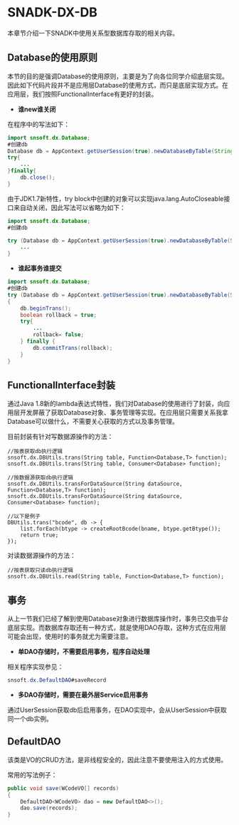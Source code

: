 # SNADK-DX-DB

本章节介绍一下SNADK中使用关系型数据库存取的相关内容。

## Database的使用原则

本节的目的是强调Database的使用原则，主要是为了向各位同学介绍底层实现。因此如下代码片段并不是应用层Database的使用方式，而只是底层实现方式。在应用层，我们按照FunctionalInterface有更好的封装。

* **谁new谁关闭**

在程序中的写法如下：

```java
import snsoft.dx.Database;
#创建db
Database db = AppContext.getUserSession(true).newDatabaseByTable(String table, boolean checkNull);
try{
    ... 
}finally{
    db.close();
}
```

由于JDK1.7新特性，try block中创建的对象可以实现java.lang.AutoCloseable接口来自动关闭，因此写法可以省略为如下：

```java
import snsoft.dx.Database;
#创建db

try (Database db = AppContext.getUserSession(true).newDatabaseByTable(String table, boolean checkNull)){
    ... 
}
```

* **谁起事务谁提交**

```java
import snsoft.dx.Database;
#创建db
try (Database db = AppContext.getUserSession(true).newDatabaseByTable(String table, boolean checkNull))
{
    db.beginTrans();
    boolean rollback = true;
    try{
        ...
        rollback= false; 
    } finally {
        db.commitTrans(rollback);
    }
}
```

## FunctionalInterface封装

通过Java 1.8新的lambda表达式特性，我们对Database的使用进行了封装，向应用层开发屏蔽了获取Database对象、事务管理等实现。在应用层只需要关系我拿Database可以做什么，不需要关心获取的方式以及事务管理。

目前封装有针对写数据源操作的方法：

```
//按表获取db执行逻辑
snsoft.dx.DBUtils.trans(String table, Function<Database,T> function);
snsoft.dx.DBUtils.trans(String table, Consumer<Database> function);

//按数据源获取db执行逻辑
snsoft.dx.DBUtils.transForDataSource(String dataSource, Function<Database,T> function);
snsoft.dx.DBUtils.transForDataSource(String dataSource, Consumer<Database> function);

//以下是例子
DBUtils.trans("bcode", db -> {
    list.forEach(btype -> createRootBcode(bname, btype.getBtype());
    return true;
});
```

对读数据源操作的方法：

```
//按表获取只读db执行逻辑
snsoft.dx.DBUtils.read(String table, Function<Database,T> function);
```

## 事务

从上一节我们已经了解到使用Database对象进行数据库操作时，事务已交由平台底层实现。而数据库存取还有一种方式，就是使用DAO存取，这种方式在应用层可能会出现，使用时的事务就尤为需要注意。

* **单DAO存储时，不需要启用事务，程序自动处理**

相关程序实现参见：

```java
snsoft.dx.DefaultDAO#saveRecord
```

* **多DAO存储时，需要在最外层Service启用事务**

通过UserSession获取db后启用事务，在DAO实现中，会从UserSession中获取同一个db实例。

## DefaultDAO

该类是VO的CRUD方法，是非线程安全的，因此注意不要使用注入的方式使用。

常用的写法例子：

```java
public void save(WCodeVO[] records)
{
    DefaultDAO<WCodeVO> dao = new DefaultDAO<>();
    dao.save(records);
}
```



